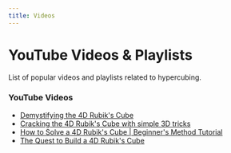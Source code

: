 ```yaml
---
title: Videos
---
```


# YouTube Videos & Playlists

List of popular videos and playlists related to hypercubing.

### YouTube Videos
- [Demystifying the 4D Rubik's Cube](https://www.youtube.com/watch?v=kXnYVNoE6u8)
- [Cracking the 4D Rubik's Cube with simple 3D tricks](https://www.youtube.com/watch?v=yhPH1369OWc)
- [How to Solve a 4D Rubik's Cube | Beginner's Method Tutorial](https://www.youtube.com/watch?v=h4n_QdZGXf8)
- [The Quest to Build a 4D Rubik's Cube](https://www.youtube.com/watch?v=QTc-rG-nunA)
